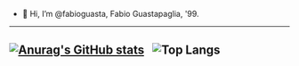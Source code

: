 - 👋 Hi, I’m @fabioguasta, Fabio Guastapaglia, '99. 


------------------------------------------------------------------------------------------------------------------------------------
[![Anurag's GitHub stats](https://github-readme-stats.vercel.app/api?username=fabioguasta&show_icons=true&theme=tokyonight&hide_rank=true?include_all_commits=false)](https://github.com/anuraghazra/github-readme-stats)&nbsp;&nbsp; 
![Top Langs](https://github-readme-stats.vercel.app/api/top-langs/?username=fabioguasta&size_weight=0.5&count_weight=0.5)
------------------------------------------------------------------------------------------------------------------------------------





